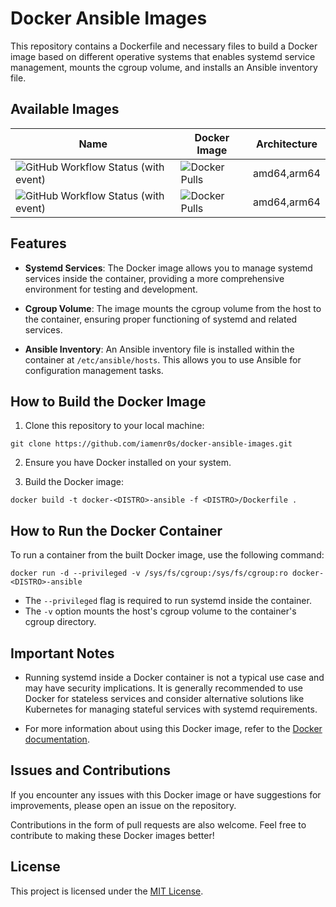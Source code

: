 # Docker Ansible Images

This repository contains a Dockerfile and necessary files to build a Docker image based on different operative systems that enables systemd service management, mounts the cgroup volume, and installs an Ansible inventory file.

## Available Images

| Name | Docker Image | Architecture |
|------|--------------|--------------|
|![GitHub Workflow Status (with event)](https://img.shields.io/github/actions/workflow/status/iamenr0s/docker-ansible-images/rockylinux8.yml?label=rockylinux8)|![Docker Pulls](https://img.shields.io/docker/pulls/iamenr0s/docker-rockylinux8-ansible?label=docker-rockylinux8-ansible)|amd64,arm64|
|![GitHub Workflow Status (with event)](https://img.shields.io/github/actions/workflow/status/iamenr0s/docker-ansible-images/rockylinux9.yml?label=rockylinux9)|![Docker Pulls](https://img.shields.io/docker/pulls/iamenr0s/docker-rockylinux9-ansible?label=docker-rockylinux9-ansible)|amd64,arm64|

## Features

- **Systemd Services**: The Docker image allows you to manage systemd services inside the container, providing a more comprehensive environment for testing and development.

- **Cgroup Volume**: The image mounts the cgroup volume from the host to the container, ensuring proper functioning of systemd and related services.

- **Ansible Inventory**: An Ansible inventory file is installed within the container at `/etc/ansible/hosts`. This allows you to use Ansible for configuration management tasks.

## How to Build the Docker Image

1. Clone this repository to your local machine:

```
git clone https://github.com/iamenr0s/docker-ansible-images.git
```

2. Ensure you have Docker installed on your system.

3. Build the Docker image:
```
docker build -t docker-<DISTRO>-ansible -f <DISTRO>/Dockerfile .
```

## How to Run the Docker Container

To run a container from the built Docker image, use the following command:
```
docker run -d --privileged -v /sys/fs/cgroup:/sys/fs/cgroup:ro docker-<DISTRO>-ansible
```

- The `--privileged` flag is required to run systemd inside the container.
- The `-v` option mounts the host's cgroup volume to the container's cgroup directory.

## Important Notes

- Running systemd inside a Docker container is not a typical use case and may have security implications. It is generally recommended to use Docker for stateless services and consider alternative solutions like Kubernetes for managing stateful services with systemd requirements.

- For more information about using this Docker image, refer to the [Docker documentation](https://docs.docker.com/).

## Issues and Contributions

If you encounter any issues with this Docker image or have suggestions for improvements, please open an issue on the repository.

Contributions in the form of pull requests are also welcome. Feel free to contribute to making these Docker images better!

## License

This project is licensed under the [MIT License](LICENSE).
